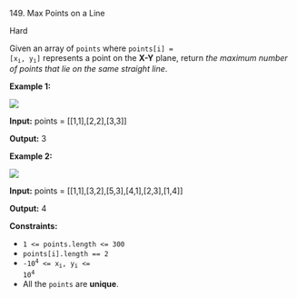 149\. Max Points on a Line

Hard

Given an array of `points` where <code>points[i] = [x<sub>i</sub>, y<sub>i</sub>]</code> represents a point on the **X-Y** plane, return _the maximum number of points that lie on the same straight line_.

**Example 1:**

![](https://leetcode-in-java.github.io/src/main/java/g0101_0200/s0149_max_points_on_a_line/plane1.jpg)

**Input:** points = [[1,1],[2,2],[3,3]]

**Output:** 3 

**Example 2:**

![](https://leetcode-in-java.github.io/src/main/java/g0101_0200/s0149_max_points_on_a_line/plane2.jpg)

**Input:** points = [[1,1],[3,2],[5,3],[4,1],[2,3],[1,4]]

**Output:** 4 

**Constraints:**

*   `1 <= points.length <= 300`
*   `points[i].length == 2`
*   <code>-10<sup>4</sup> <= x<sub>i</sub>, y<sub>i</sub> <= 10<sup>4</sup></code>
*   All the `points` are **unique**.